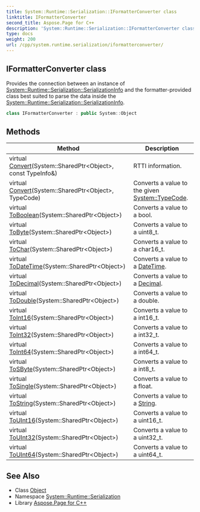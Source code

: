 ```yaml
---
title: System::Runtime::Serialization::IFormatterConverter class
linktitle: IFormatterConverter
second_title: Aspose.Page for C++
description: 'System::Runtime::Serialization::IFormatterConverter class. Provides the connection between an instance of System::Runtime::Serialization::SerializationInfo and the formatter-provided class best suited to parse the data inside the System::Runtime::Serialization::SerializationInfo in C++.'
type: docs
weight: 200
url: /cpp/system.runtime.serialization/iformatterconverter/
---
```

## IFormatterConverter class


Provides the connection between an instance of [System::Runtime::Serialization::SerializationInfo](../serializationinfo/) and the formatter-provided class best suited to parse the data inside the [System::Runtime::Serialization::SerializationInfo](../serializationinfo/).

```cpp
class IFormatterConverter : public System::Object
```

## Methods

| Method | Description |
| --- | --- |
| virtual [Convert](./convert/)(System::SharedPtr\<Object\>, const TypeInfo\&) | RTTI information. |
| virtual [Convert](./convert/)(System::SharedPtr\<Object\>, TypeCode) | Converts a value to the given [System::TypeCode](../../system/typecode/). |
| virtual [ToBoolean](./toboolean/)(System::SharedPtr\<Object\>) | Converts a value to a bool. |
| virtual [ToByte](./tobyte/)(System::SharedPtr\<Object\>) | Converts a value to a uint8_t. |
| virtual [ToChar](./tochar/)(System::SharedPtr\<Object\>) | Converts a value to a char16_t. |
| virtual [ToDateTime](./todatetime/)(System::SharedPtr\<Object\>) | Converts a value to a [DateTime](../../system/datetime/). |
| virtual [ToDecimal](./todecimal/)(System::SharedPtr\<Object\>) | Converts a value to a [Decimal](../../system/decimal/). |
| virtual [ToDouble](./todouble/)(System::SharedPtr\<Object\>) | Converts a value to a double. |
| virtual [ToInt16](./toint16/)(System::SharedPtr\<Object\>) | Converts a value to a int16_t. |
| virtual [ToInt32](./toint32/)(System::SharedPtr\<Object\>) | Converts a value to a int32_t. |
| virtual [ToInt64](./toint64/)(System::SharedPtr\<Object\>) | Converts a value to a int64_t. |
| virtual [ToSByte](./tosbyte/)(System::SharedPtr\<Object\>) | Converts a value to a int8_t. |
| virtual [ToSingle](./tosingle/)(System::SharedPtr\<Object\>) | Converts a value to a float. |
| virtual [ToString](./tostring/)(System::SharedPtr\<Object\>) | Converts a value to a [String](../../system/string/). |
| virtual [ToUInt16](./touint16/)(System::SharedPtr\<Object\>) | Converts a value to a uint16_t. |
| virtual [ToUInt32](./touint32/)(System::SharedPtr\<Object\>) | Converts a value to a uint32_t. |
| virtual [ToUInt64](./touint64/)(System::SharedPtr\<Object\>) | Converts a value to a uint64_t. |
## See Also

* Class [Object](../../system/object/)
* Namespace [System::Runtime::Serialization](../)
* Library [Aspose.Page for C++](../../)
